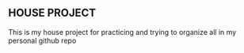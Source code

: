 ## HOUSE PROJECT


This is my house project for practicing and trying to organize all in my personal github repo